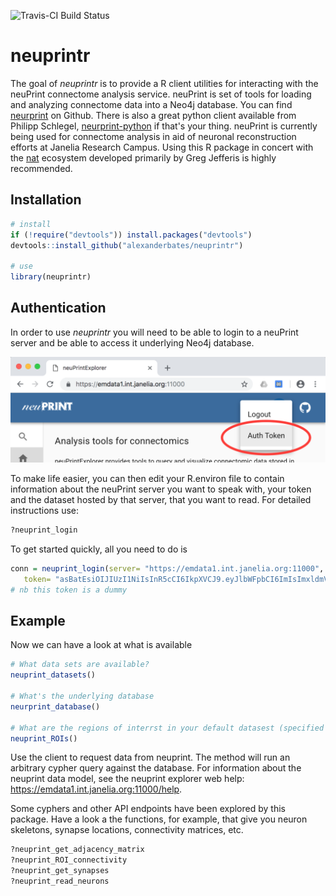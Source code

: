 <!-- README.md is generated from README.Rmd. Please edit that file -->
![Travis-CI Build Status](https://travis-ci.org/alexanderbates/neuprintr)

neuprintr
=========

The goal of *neuprintr* is to provide a R client utilities for interacting with the neuPrint connectome analysis service. neuPrint is set of tools for loading and analyzing connectome data into a Neo4j database. You can find [neurprint](https://github.com/connectome-neuprint/neuPrint) on Github. There is also a great python client available from Philipp Schlegel, [neurprint-python](https://github.com/schlegelp/neuprint-python) if that's your thing. neuPrint is currently being used for connectome analysis in aid of neuronal reconstruction efforts at Janelia Research Campus. Using this R package in concert with the [nat](https://github.com/jefferis/nat) ecosystem developed primarily by Greg Jefferis is highly recommended.

Installation
------------

``` r
# install
if (!require("devtools")) install.packages("devtools")
devtools::install_github("alexanderbates/neuprintr")

# use 
library(neuprintr)
```

Authentication
--------------

In order to use *neuprintr* you will need to be able to login to a neuPrint server and be able to access it underlying Neo4j database.

![access your bearer token](inst/images/bearertoken.png)

To make life easier, you can then edit your R.environ file to contain information about the neuPrint server you want to speak with, your token and the dataset hosted by that server, that you want to read. For detailed instructions use:

``` r
?neuprint_login
```

To get started quickly, all you need to do is

``` r
conn = neuprint_login(server= "https://emdata1.int.janelia.org:11000",
   token= "asBatEsiOIJIUzI1NiIsInR5cCI6IkpXVCJ9.eyJlbWFpbCI6ImIsImxldmVsIjoicmVhZHdyaXRlIiwiaW1hZ2UtdXJsIjoiaHR0cHM7Ly9saDQuZ29vZ2xldXNlcmNvbnRlbnQuY29tLy1QeFVrTFZtbHdmcy9BQUFBQUFBQUFBDD9BQUFBQUFBQUFBQS9BQ0hpM3JleFZMeEI4Nl9FT1asb0dyMnV0QjJBcFJSZlI6MTczMjc1MjU2HH0.jhh1nMDBPl5A1HYKcszXM518NZeAhZG9jKy3hzVOWEU")
# nb this token is a dummy
```

Example
-------

Now we can have a look at what is available

``` r
# What data sets are available?
neuprint_datasets()

# What's the underlying database
neurprint_database()

# What are the regions of interrst in your default datasest (specified in R.environ, see ?neuprint_login)
neuprint_ROIs()
```

Use the client to request data from neuprint. The method will run an arbitrary cypher query against the database. For information about the neuprint data model, see the neuprint explorer web help: <https://emdata1.int.janelia.org:11000/help>.

Some cyphers and other API endpoints have been explored by this package. Have a look a the functions, for example, that give you neuron skeletons, synapse locations, connectivity matrices, etc.

``` r
?neuprint_get_adjacency_matrix
?neuprint_ROI_connectivity
?neuprint_get_synapses
?neuprint_read_neurons
```
